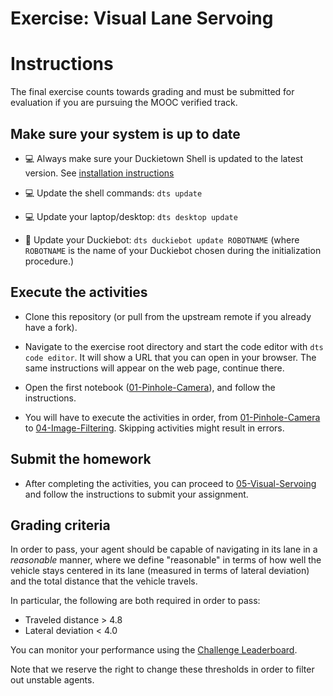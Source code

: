 # **Exercise: Visual Lane Servoing**

# Instructions

The final exercise counts towards grading and must be submitted for evaluation if you are pursuing the MOOC verified track.


## Make sure your system is up to date

- 💻 Always make sure your Duckietown Shell is updated to the latest version. See [installation instructions](https://github.com/duckietown/duckietown-shell)

- 💻 Update the shell commands: `dts update`

- 💻 Update your laptop/desktop: `dts desktop update`

- 🚙 Update your Duckiebot: `dts duckiebot update ROBOTNAME` (where `ROBOTNAME` is the name of your Duckiebot chosen during the initialization procedure.)


## Execute the activities

- Clone this repository (or pull from the upstream remote if you already have a fork).

- Navigate to the exercise root directory and start the code editor with `dts code editor`. It will show a URL that you can open in your browser. The same instructions will appear on the web page, continue there.

- Open the first notebook ([01-Pinhole-Camera](./notebooks/01-Pinhole-Camera/pinhole_camera_matrix.ipynb)), and follow the instructions.

- You will have to execute the activities in order, from [01-Pinhole-Camera](./notebooks/01-Pinhole-Camera/pinhole_camera_matrix.ipynb) to [04-Image-Filtering](./notebooks/04-Image-Filtering/image_filtering.ipynb). Skipping activities might result in errors.


## Submit the homework

- After completing the activities, you can proceed to [05-Visual-Servoing](./notebooks/05-Visual-Servoing/visual_servoing_activity.ipynb) and follow the instructions to submit your assignment.


## Grading criteria

In order to pass, your agent should be capable of navigating in its lane in a *reasonable* manner, where we define "reasonable" in terms of how well the vehicle stays centered in its lane (measured in terms of lateral deviation) and the total distance that the vehicle travels.

In particular, the following are both required in order to pass:
- Traveled distance > 4.8
- Lateral deviation < 4.0

You can monitor your performance using the [Challenge Leaderboard](https://challenges.duckietown.org/v4/humans/challenges/lx22-visservoing/leaderboard).

Note that we reserve the right to change these thresholds in order to filter out unstable agents.
